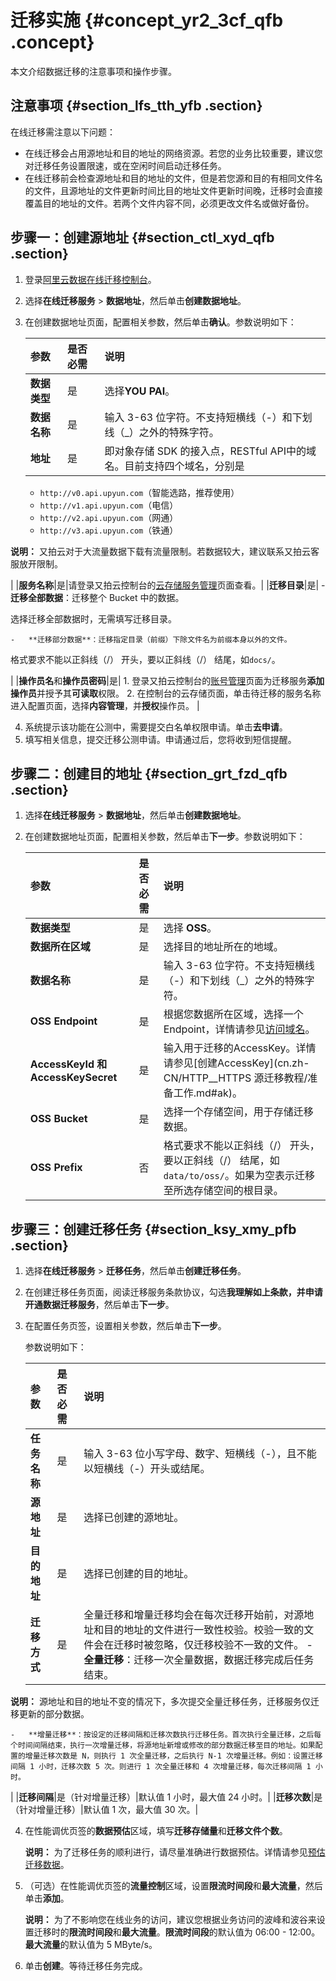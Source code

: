# 迁移实施 {#concept_yr2_3cf_qfb .concept}

本文介绍数据迁移的注意事项和操作步骤。

## 注意事项 {#section_lfs_tth_yfb .section}

在线迁移需注意以下问题：

-   在线迁移会占用源地址和目的地址的网络资源。若您的业务比较重要，建议您对迁移任务设置限速，或在空闲时间启动迁移任务。
-   在线迁移前会检查源地址和目的地址的文件，但是若您源和目的有相同文件名的文件，且源地址的文件更新时间比目的地址文件更新时间晚，迁移时会直接覆盖目的地址的文件。若两个文件内容不同，必须更改文件名或做好备份。

## 步骤一：创建源地址 {#section_ctl_xyd_qfb .section}

1.  登录[阿里云数据在线迁移控制台](https://mgw.console.aliyun.com/#/job?_k=6w2hbo)。
2.  选择**在线迁移服务** \> **数据地址**，然后单击**创建数据地址**。
3.  在创建数据地址页面，配置相关参数，然后单击**确认**。参数说明如下：

    |参数|是否必需|说明|
    |:-|:---|:-|
    |**数据类型**|是|选择**YOU PAI**。|
    |**数据名称**|是|输入 3-63 位字符。不支持短横线（-）和下划线（\_）之外的特殊字符。|
    |**地址**|是|即对象存储 SDK 的接入点，RESTful API中的域名。目前支持四个域名，分别是

    -   `http://v0.api.upyun.com`（智能选路，推荐使用）
    -   `http://v1.api.upyun.com`（电信）
    -   `http://v2.api.upyun.com`（网通）
    -   `http://v3.api.upyun.com`（铁通）

**说明：** 又拍云对于大流量数据下载有流量限制。若数据较大，建议联系又拍云客服放开限制。

|
    |**服务名称**|是|请登录又拍云控制台的[云存储服务管理](https://console.upyun.com/services/file/)页面查看。|
    |**迁移目录**|是|     -   **迁移全部数据**：迁移整个 Bucket 中的数据。

选择迁移全部数据时，无需填写迁移目录。

    -   **迁移部分数据**：迁移指定目录（前缀）下除文件名为前缀本身以外的文件。

格式要求不能以正斜线（/） 开头，要以正斜线（/） 结尾，如`docs/`。

 |
    |**操作员名**和**操作员密码**|是|     1.  登录又拍云控制台的[账号管理](https://console.upyun.com/account/operators/?spm=a2c4e.11153940.blogcont644709.68.330a29f4cGJrIS)页面为迁移服务**添加操作员**并授予其**可读取**权限。
    2.  在控制台的云存储页面，单击待迁移的服务名称进入配置页面，选择**内容管理**，并**授权**操作员。
 |

4.  系统提示该功能在公测中，需要提交白名单权限申请。单击**去申请**。
5.  填写相关信息，提交迁移公测申请。申请通过后，您将收到短信提醒。

## 步骤二：创建目的地址 {#section_grt_fzd_qfb .section}

1.  选择**在线迁移服务** \> **数据地址**，然后单击**创建数据地址**。
2.  在创建数据地址页面，配置相关参数，然后单击**下一步**。参数说明如下：

    |参数|是否必需|说明|
    |:-|:---|:-|
    |**数据类型**|是|选择 **OSS**。|
    |**数据所在区域**|是|选择目的地址所在的地域。|
    |**数据名称**|是|输入 3-63 位字符。不支持短横线（-）和下划线（\_）之外的特殊字符。|
    |**OSS Endpoint**|是|根据您数据所在区域，选择一个 Endpoint，详情请参见[访问域名](../../../../cn.zh-CN/开发指南/访问域名和数据中心.md#)。|
    |**AccessKeyId 和 AccessKeySecret**|是|输入用于迁移的AccessKey。详情请参见[创建AccessKey](cn.zh-CN/HTTP__HTTPS 源迁移教程/准备工作.md#ak)。|
    |**OSS Bucket**|是|选择一个存储空间，用于存储迁移数据。|
    |**OSS Prefix**|否|格式要求不能以正斜线（/） 开头，要以正斜线（/） 结尾，如 `data/to/oss/`。如果为空表示迁移至所选存储空间的根目录。|


## 步骤三：创建迁移任务 {#section_ksy_xmy_pfb .section}

1.  选择**在线迁移服务** \> **迁移任务**，然后单击**创建迁移任务**。
2.  在创建迁移任务页面，阅读迁移服务条款协议，勾选**我理解如上条款，并申请开通数据迁移服务**，然后单击**下一步**。
3.  在配置任务页签，设置相关参数，然后单击**下一步**。

    参数说明如下：

    |参数|是否必需|说明|
    |:-|:---|:-|
    |**任务名称**|是|输入 3-63 位小写字母、数字、短横线（-），且不能以短横线（-）开头或结尾。|
    |**源地址**|是|选择已创建的源地址。|
    |**目的地址**|是|选择已创建的目的地址。|
    |**迁移方式**|是|全量迁移和增量迁移均会在每次迁移开始前，对源地址和目的地址的文件进行一致性校验。校验一致的文件会在迁移时被忽略，仅迁移校验不一致的文件。    -   **全量迁移**：迁移一次全量数据，数据迁移完成后任务结束。

**说明：** 源地址和目的地址不变的情况下，多次提交全量迁移任务，迁移服务仅迁移更新的部分数据。

    -   **增量迁移**：按设定的迁移间隔和迁移次数执行迁移任务。首次执行全量迁移，之后每个时间间隔结束，执行一次增量迁移，将源地址新增或修改的部分数据迁移至目的地址。如果配置的增量迁移次数是 N，则执行 1 次全量迁移，之后执行 N-1 次增量迁移。例如：设置迁移间隔 1 小时，迁移次数 5 次。则进行 1 次全量迁移和 4 次增量迁移，每次迁移间隔 1 小时。
|
    |**迁移间隔**|是（针对增量迁移）|默认值 1 小时，最大值 24 小时。|
    |**迁移次数**|是（针对增量迁移）|默认值 1 次，最大值 30 次。|

4.  在性能调优页签的**数据预估**区域，填写**迁移存储量**和**迁移文件个数**。

    **说明：** 为了迁移任务的顺利进行，请尽量准确进行数据预估。详情请参见[预估迁移数据](cn.zh-CN/又拍云迁移教程/准备工作.md#section_z1p_1df_qfb)。

5.  （可选）在性能调优页签的**流量控制**区域，设置**限流时间段**和**最大流量**，然后单击**添加**。

    **说明：** 为了不影响您在线业务的访问，建议您根据业务访问的波峰和波谷来设置迁移时的**限流时间段**和**最大流量**。**限流时间段**的默认值为 06:00 - 12:00。**最大流量**的默认值为 5 MByte/s。

6.  单击**创建**。等待迁移任务完成。

